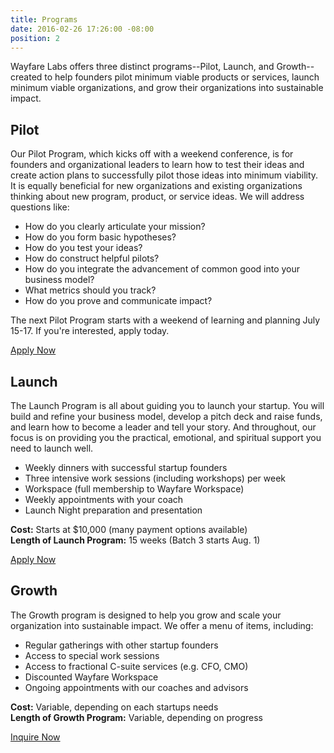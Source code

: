 ```yaml
---
title: Programs
date: 2016-02-26 17:26:00 -08:00
position: 2
---
```


Wayfare Labs offers three distinct programs--Pilot, Launch, and Growth--created to help founders pilot minimum viable products or services, launch minimum viable organizations, and grow their organizations into sustainable impact.

## Pilot

Our Pilot Program, which kicks off with a weekend conference, is for founders and organizational leaders to learn how to test their ideas and create action plans to successfully pilot those ideas into minimum viability. It is equally beneficial for new organizations and existing organizations thinking about new program, product, or service ideas. We will address questions like:

* How do you clearly articulate your mission?
* How do you form basic hypotheses?
* How do you test your ideas?
* How do construct helpful pilots?
* How do you integrate the advancement of common good into your business model?
* What metrics should you track?
* How do you prove and communicate impact?

The next Pilot Program starts with a weekend of learning and planning July 15-17. If you're interested, apply today.

<a href="/pilot" class="button huge">Apply Now</a>

## Launch

The Launch Program is all about guiding you to launch your startup. You will build and refine your business model, develop a pitch deck and raise funds, and learn how to become a leader and tell your story. And throughout, our focus is on providing you the practical, emotional, and spiritual support you need to launch well.

* Weekly dinners with successful startup founders
* Three intensive work sessions (including workshops) per week
* Workspace (full membership to Wayfare Workspace)
* Weekly appointments with your coach
* Launch Night preparation and presentation

**Cost:** Starts at $10,000 (many payment options available)  
**Length of Launch Program:** 15 weeks (Batch 3 starts Aug. 1)

<a href="/apply" class="button huge">Apply Now</a>

## Growth

The Growth program is designed to help you grow and scale your organization into sustainable impact. We offer a menu of items, including:

* Regular gatherings with other startup founders
* Access to special work sessions
* Access to fractional C-suite services (e.g. CFO, CMO)
* Discounted Wayfare Workspace
* Ongoing appointments with our coaches and advisors

**Cost:** Variable, depending on each startups needs  
**Length of Growth Program:** Variable, depending on progress

<a href="/contact" class="button huge">Inquire Now</a>
